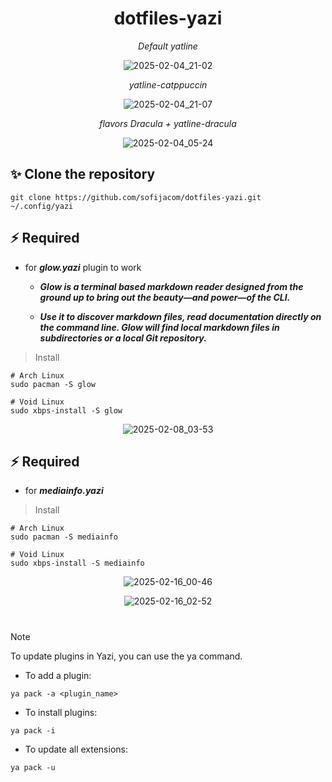 <div align="center">
 
 # dotfiles-yazi
 
</div>

<div align="center">
 
_Default yatline_
  
![2025-02-04_21-02](https://github.com/user-attachments/assets/d0faca58-fac3-44d3-83ac-3b177d4d5722)

</div>
 
<div align="center">
 
_yatline-catppuccin_
 
![2025-02-04_21-07](https://github.com/user-attachments/assets/8cfc75d7-da4f-4d72-aba1-300be882f791)

</div>


<div align="center">
 
_flavors Dracula + yatline-dracula_
 
![2025-02-04_05-24](https://github.com/user-attachments/assets/1ce2f202-09a0-4ea3-a5a6-b78fd6916b2a)

</div>

## ✨ **Clone the repository**

```
git clone https://github.com/sofijacom/dotfiles-yazi.git ~/.config/yazi
```

## ⚡️ Required
- for ***glow.yazi*** plugin to work

  - ***Glow is a terminal based markdown reader designed from the ground up to bring out the beauty—and power—of the CLI.***

   - ***Use it to discover markdown files, read documentation directly on the command line. Glow will find local markdown files in subdirectories or a local Git repository.***

> Install

```
# Arch Linux
sudo pacman -S glow

# Void Linux
sudo xbps-install -S glow
```

<div align="center">
 
![2025-02-08_03-53](https://github.com/user-attachments/assets/62bfedd4-c909-4cb6-aad1-a315c3486ce5)

</div>

## ⚡️ Required
- for ***mediainfo.yazi***
> Install

```
# Arch Linux
sudo pacman -S mediainfo

# Void Linux
sudo xbps-install -S mediainfo
```
<div align="center">
 
 ![2025-02-16_00-46](https://github.com/user-attachments/assets/c77449d9-0b8e-41b1-a18c-8a46ff5ba05e)

 ![2025-02-16_02-52](https://github.com/user-attachments/assets/7129df03-bf0e-47a0-97b3-1064bfbb6911)

 </div>

#

> [!NOTE]
> To update plugins in Yazi, you can use the ya command.

 - To add a plugin:
    
```
ya pack -a <plugin_name>
```

 - To install plugins:
    
```
ya pack -i
```

 - To update all extensions:
    
```
ya pack -u
```
  
